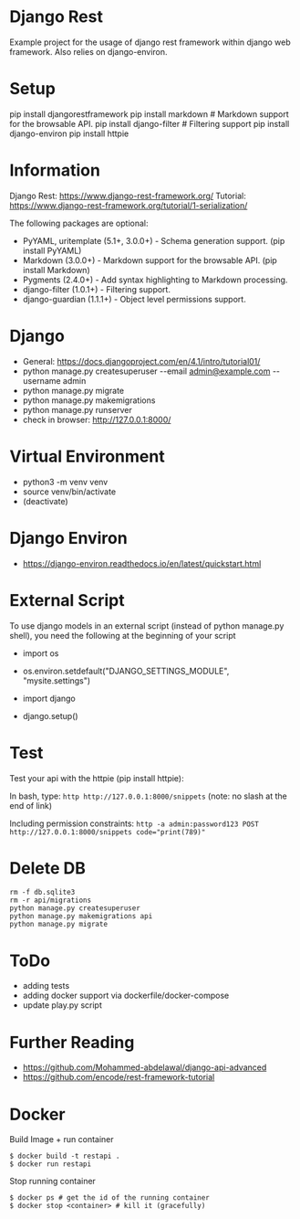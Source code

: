 # Django Rest

Example project for the usage of django rest framework within django web framework. Also relies on django-environ.

# Setup

pip install djangorestframework
pip install markdown # Markdown support for the browsable API.
pip install django-filter # Filtering support
pip install django-environ
pip install httpie

# Information

Django Rest: https://www.django-rest-framework.org/
Tutorial: https://www.django-rest-framework.org/tutorial/1-serialization/

The following packages are optional:

- PyYAML, uritemplate (5.1+, 3.0.0+) - Schema generation support. (pip install PyYAML)
- Markdown (3.0.0+) - Markdown support for the browsable API. (pip install Markdown)
- Pygments (2.4.0+) - Add syntax highlighting to Markdown processing.
- django-filter (1.0.1+) - Filtering support.
- django-guardian (1.1.1+) - Object level permissions support.

# Django

- General: https://docs.djangoproject.com/en/4.1/intro/tutorial01/
- python manage.py createsuperuser --email admin@example.com --username admin
- python manage.py migrate
- python manage.py makemigrations
- python manage.py runserver
- check in browser: http://127.0.0.1:8000/

# Virtual Environment

- python3 -m venv venv
- source venv/bin/activate
- (deactivate)

# Django Environ

- https://django-environ.readthedocs.io/en/latest/quickstart.html

# External Script

To use django models in an external script (instead of python manage.py shell), you need the following at the beginning of your script

- import os

- os.environ.setdefault("DJANGO_SETTINGS_MODULE", "mysite.settings")

- import django

- django.setup()

# Test

Test your api with the httpie (pip install httpie):

In bash, type: `http http://127.0.0.1:8000/snippets` (note: no slash at the end of link)

Including permission constraints: `http -a admin:password123 POST http://127.0.0.1:8000/snippets code="print(789)"`

# Delete DB

```
rm -f db.sqlite3
rm -r api/migrations
python manage.py createsuperuser
python manage.py makemigrations api
python manage.py migrate
```

# ToDo

- adding tests
- adding docker support via dockerfile/docker-compose
- update play.py script

# Further Reading

- https://github.com/Mohammed-abdelawal/django-api-advanced
- https://github.com/encode/rest-framework-tutorial

# Docker

Build Image + run container

```
$ docker build -t restapi .
$ docker run restapi
```

Stop running container

```
$ docker ps # get the id of the running container
$ docker stop <container> # kill it (gracefully)
```
